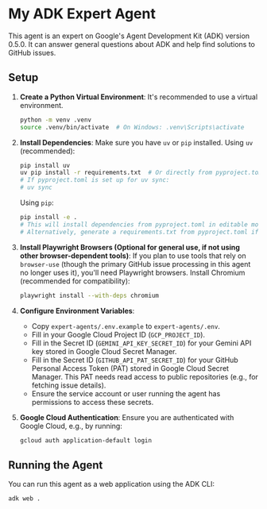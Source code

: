# My ADK Expert Agent

This agent is an expert on Google's Agent Development Kit (ADK) version 0.5.0.
It can answer general questions about ADK and help find solutions to GitHub issues.

## Setup

1.  **Create a Python Virtual Environment**:
    It's recommended to use a virtual environment.
    ```bash
    python -m venv .venv
    source .venv/bin/activate  # On Windows: .venv\Scripts\activate
    ```

2.  **Install Dependencies**:
    Make sure you have `uv` or `pip` installed.
    Using `uv` (recommended):
    ```bash
    pip install uv
    uv pip install -r requirements.txt  # Or directly from pyproject.toml if using uv sync
    # If pyproject.toml is set up for uv sync:
    # uv sync
    ```
    Using `pip`:
    ```bash
    pip install -e . 
    # This will install dependencies from pyproject.toml in editable mode.
    # Alternatively, generate a requirements.txt from pyproject.toml if needed.
    ```

3.  **Install Playwright Browsers (Optional for general use, if not using other browser-dependent tools)**:
    If you plan to use tools that rely on `browser-use` (though the primary GitHub issue processing in this agent no longer uses it), you'll need Playwright browsers. Install Chromium (recommended for compatibility):
    ```bash
    playwright install --with-deps chromium
    ```

4.  **Configure Environment Variables**:
    *   Copy `expert-agents/.env.example` to `expert-agents/.env`.
    *   Fill in your Google Cloud Project ID (`GCP_PROJECT_ID`).
    *   Fill in the Secret ID (`GEMINI_API_KEY_SECRET_ID`) for your Gemini API key stored in Google Cloud Secret Manager.
    *   Fill in the Secret ID (`GITHUB_API_PAT_SECRET_ID`) for your GitHub Personal Access Token (PAT) stored in Google Cloud Secret Manager. This PAT needs read access to public repositories (e.g., for fetching issue details).
    *   Ensure the service account or user running the agent has permissions to access these secrets.

5.  **Google Cloud Authentication**:
    Ensure you are authenticated with Google Cloud, e.g., by running:
    ```bash
    gcloud auth application-default login
    ```

## Running the Agent

You can run this agent as a web application using the ADK CLI:

```bash
adk web .